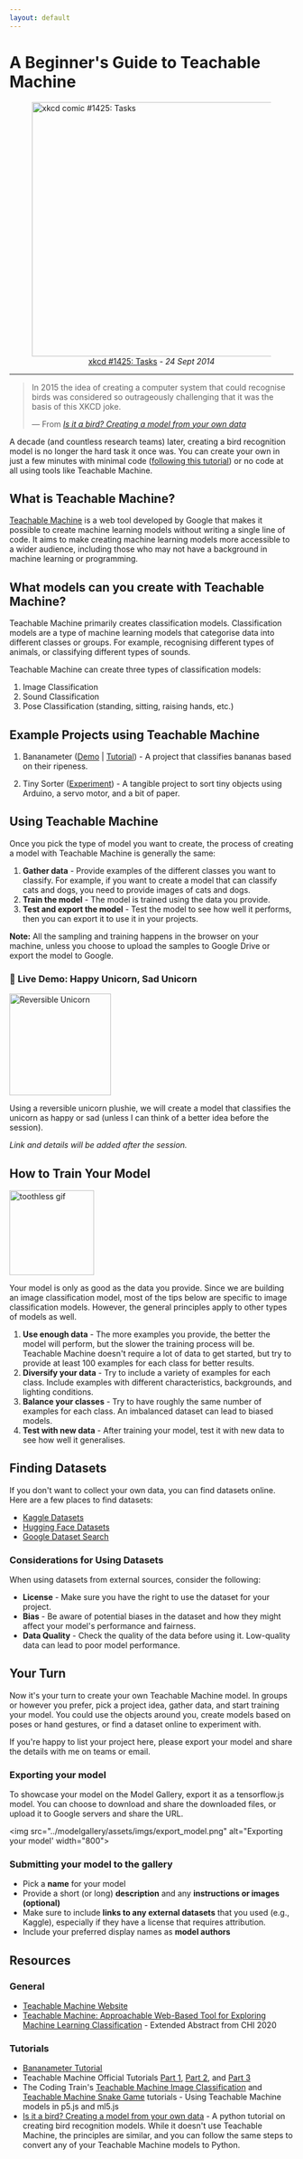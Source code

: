 ```yaml
---
layout: default
---
```

# A Beginner's Guide to Teachable Machine

<figure>
  <img src="https://github.com/CCAI-CDT/tech-notes/blob/main/media/Tasks.png?raw=true" alt="xkcd comic #1425: Tasks" height="450" style="display: block; margin: 0 auto;">
  <figcaption style="text-align: center;"><a href="https://xkcd.com/1425/">xkcd #1425: Tasks</a> - <i>24 Sept 2014</i></figcaption>
</figure>
<hr>

> In 2015 the idea of creating a computer system that could recognise birds was considered so outrageously challenging that it was the basis of this XKCD joke.
>
> ― From <cite>[Is it a bird? Creating a model from your own data](https://www.kaggle.com/code/jhoward/is-it-a-bird-creating-a-model-from-your-own-data)</cite>

A decade (and countless research teams) later, creating a bird recognition model is no longer the hard task it once was. You can create your own in just a few minutes with minimal code ([following this tutorial](https://www.kaggle.com/code/jhoward/is-it-a-bird-creating-a-model-from-your-own-data)) or no code at all using tools like Teachable Machine.



## What is Teachable Machine?
[Teachable Machine](https://teachablemachine.withgoogle.com/) is a web tool developed by Google that makes it possible to create machine learning models without writing a single line of code. It aims to make creating machine learning models more accessible to a wider audience, including those who may not have a background in machine learning or programming.


## What models can you create with Teachable Machine?
Teachable Machine primarily creates classification models. Classification models are a type of machine learning models that categorise data into different classes or groups. For example, recognising different types of animals, or classifying different types of sounds.

Teachable Machine can create three types of classification models:
1. Image Classification
2. Sound Classification
3. Pose Classification (standing, sitting, raising hands, etc.)

## Example Projects using Teachable Machine
1. Bananameter ([Demo](https://tm-image-demo.glitch.me/) | [Tutorial](https://medium.com/@warronbebster/teachable-machine-tutorial-bananameter-4bfffa765866)) - A project that classifies bananas based on their ripeness.


2. Tiny Sorter ([Experiment](https://experiments.withgoogle.com/tiny-sorter/view/)) - A tangible project to sort tiny objects using Arduino, a servo motor, and a bit of paper.


## Using Teachable Machine
Once you pick the type of model you want to create, the process of creating a model with Teachable Machine is generally the same:
1. **Gather data** - Provide examples of the different classes you want to classify. For example, if you want to create a model that can classify cats and dogs, you need to provide images of cats and dogs.
2. **Train the model** - The model is trained using the data you provide.
3. **Test and export the model** - Test the model to see how well it performs, then you can export it to use it in your projects.

**Note:** All the sampling and training happens in the browser on your machine, unless you choose to upload the samples to Google Drive or export the model to Google.

### 🦄 Live Demo: Happy Unicorn, Sad Unicorn
<img src="https://github.com/CCAI-CDT/tech-notes/blob/main/media/unicorn_plush.jpg?raw=true" height="180" alt="Reversible Unicorn">

Using a reversible unicorn plushie, we will create a model that classifies the unicorn as happy or sad (unless I can think of a better idea before the session).

*Link and details will be added after the session.*


## How to Train Your Model

<img src="https://github.com/CCAI-CDT/tech-notes/blob/main/media/toothless.gif?raw=true" width="150" alt="toothless gif">

Your model is only as good as the data you provide. Since we are building an image classification model, most of the tips below are specific to image classification models. However, the general principles apply to other types of models as well.

1. **Use enough data** - The more examples you provide, the better the model will perform, but the slower the training process will be. Teachable Machine doesn't require a lot of data to get started, but try to provide at least 100 examples for each class for better results.
2. **Diversify your data** - Try to include a variety of examples for each class. Include examples with different characteristics, backgrounds, and lighting conditions.
3. **Balance your classes** - Try to have roughly the same number of examples for each class. An imbalanced dataset can lead to biased models.
4. **Test with new data** - After training your model, test it with new data to see how well it generalises.

## Finding Datasets
If you don't want to collect your own data, you can find datasets online. Here are a few places to find datasets:
- [Kaggle Datasets](https://www.kaggle.com/datasets)
- [Hugging Face Datasets](https://huggingface.co/datasets)
- [Google Dataset Search](https://datasetsearch.research.google.com/)

### Considerations for Using Datasets
When using datasets from external sources, consider the following:
- **License** - Make sure you have the right to use the dataset for your project.
- **Bias** - Be aware of potential biases in the dataset and how they might affect your model's performance and fairness.
- **Data Quality** - Check the quality of the data before using it. Low-quality data can lead to poor model performance.

## Your Turn
Now it's your turn to create your own Teachable Machine model. In groups or however you prefer, pick a project idea, gather data, and start training your model. You could use the objects around you, create models based on poses or hand gestures, or find a dataset online to experiment with.

If you're happy to list your project here, please export your model and share the details with me on teams or email. 

### Exporting your model 
To showcase your model on the Model Gallery, export it as a tensorflow.js model. You can choose to download and share the downloaded files, or upload it to Google servers and share the URL. 

<img src="../modelgallery/assets/imgs/export_model.png" alt="Exporting your model' width="800">

### Submitting your model to the gallery
- Pick a **name** for your model
- Provide a short (or long) **description** and any **instructions or images (optional)**
- Make sure to include **links to any external datasets** that you used (e.g., Kaggle), especially if they have a license that requires attribution. 
- Include your preferred display names as **model authors** 

## Resources
### General
- [Teachable Machine Website](https://teachablemachine.withgoogle.com/)
- [Teachable Machine: Approachable Web-Based Tool for Exploring Machine Learning Classification](https://dl.acm.org/doi/10.1145/3334480.3382839) - Extended Abstract from CHI 2020

### Tutorials
- [Bananameter Tutorial](https://medium.com/@warronbebster/teachable-machine-tutorial-bananameter-4bfffa765866)
- Teachable Machine Official Tutorials [Part 1](https://www.youtube.com/watch?v=DFBbSTvtpy4), [Part 2](https://www.youtube.com/watch?v=CO67EQ0ZWgA), and [Part 3](https://www.youtube.com/watch?v=n-zeeRLBgd0)
- The Coding Train's [Teachable Machine Image Classification](https://www.youtube.com/watch?v=kwcillcWOg0) and [Teachable Machine Snake Game](https://www.youtube.com/watch?v=UPgxnGC8oBU) tutorials - Using Teachable Machine models in p5.js and ml5.js
- [Is it a bird? Creating a model from your own data](https://www.kaggle.com/code/jhoward/is-it-a-bird-creating-a-model-from-your-own-data) - A python tutorial on creating bird recognition models. While it doesn't use Teachable Machine, the principles are similar, and you can follow the same steps to convert any of your Teachable Machine models to Python.
